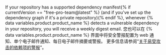 If your repository has a supported dependency manifest{% if currentVersion == "free-pro-team@latest" %} (and if you've set up the dependency graph if it's a private repository){% endif %}, whenever {% data variables.product.product_name %} detects a vulnerable dependency in your repository, you will receive a weekly digest email. 您也可以在 {% data variables.product.product_name %} 界面中将安全警报配置为 web 通知、单个电子邮件通知、每日电子邮件摘要或警报。 更多信息请参阅“[关于易受攻击的依赖项的警报](/github/managing-security-vulnerabilities/about-alerts-for-vulnerable-dependencies)”。
